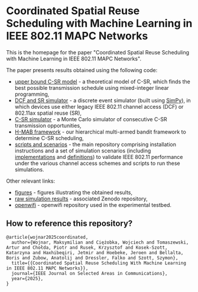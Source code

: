 # Coordinated Spatial Reuse Scheduling with Machine Learning in IEEE 802.11 MAPC Networks

This is the homepage for the paper "Coordinated Spatial Reuse Scheduling with Machine Learning in IEEE 802.11 MAPC Networks". 

The paper presents results obtained using the following code:

- [upper bound C-SR model](https://github.com/ml4wifi-devs/mapc-optimal) - a theoretical model of C-SR, which finds the best possible transmission schedule using mixed-integer linear programming,
- [DCF and SR simulator](https://github.com/ml4wifi-devs/mapc-dcf) - a discrete event simulator (built using [SimPy](https://simpy.readthedocs.io/en/latest/)), in which devices use either legacy IEEE 802.11 channel access (DCF) or 802.11ax spatial reuse (SR),
- [C-SR simulator](https://github.com/ml4wifi-devs/mapc-sim) - a Monte Carlo simulator of consecutive C-SR transmission opportunities,
- [H-MAB framework](https://github.com/ml4wifi-devs/mapc-mab) - our hierarchical multi-armed bandit framework to determine C-SR scheduling,
- [scripts and scenarios](https://github.com/ml4wifi-devs/mapc-optimal-research) - the main repository comprising installation instructions and a set of simulation scenarios (including [implementations](https://github.com/ml4wifi-devs/mapc-optimal-research/blob/main/mapc_research/envs/scenario_impl.py) and [definitions](https://github.com/ml4wifi-devs/mapc-optimal-research/blob/main/mapc_research/envs/test_scenarios.py)) to validate IEEE 802.11 performance under the various channel access schemes and scripts to run these simulations.

Other relevant links:

- [figures](https://github.com/ml4wifi-devs/csr/tree/main/figures) - figures illustrating the obtained results,
- [raw simulation results]() - associated Zenodo repository,
- [openwifi](https://github.com/open-sdr/openwifi) - openwifi repository used in the experimental testbed.

## How to reference this repository?

```
@article{wojnar2025coordinated,
  author={Wojnar, Maksymilian and Ciężobka, Wojciech and Tomaszewski, Artur and Chołda, Piotr and Rusek, Krzysztof and Kosek-Szott, Katarzyna and Haxhibeqiri, Jetmir and Hoebeke, Jeroen and Bellalta, Boris and Zubow, Anatolij and Dressler, Falko and Szott, Szymon},
  title={{Coordinated Spatial Reuse Scheduling With Machine Learning in IEEE 802.11 MAPC Networks}},
  journal={IEEE Journal on Selected Areas in Communications}, 
  year={2025},
}
```
